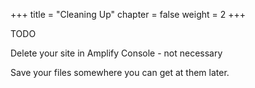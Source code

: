 +++
title = "Cleaning Up"
chapter = false
weight = 2
+++

TODO

Delete your site in Amplify Console - not necessary

Save your files somewhere you can get at them later.
